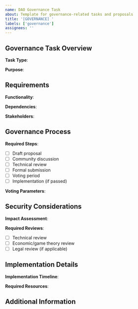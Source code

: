 ```yaml
---
name: DAO Governance Task
about: Template for governance-related tasks and proposals
title: '[GOVERNANCE] '
labels: ['governance']
assignees: ''
---
```


## Governance Task Overview
**Task Type**:
<!-- Specify: Proposal Creation, Voting Mechanism, Parameter Change, etc. -->

**Purpose**:
<!-- Describe the purpose of this governance task -->

## Requirements
**Functionality**:
<!-- List the specific functionality or changes required -->

**Dependencies**:
<!-- List any contracts, mechanisms, or systems this will interact with -->

**Stakeholders**:
<!-- List the stakeholders who need to be involved or informed -->

## Governance Process
**Required Steps**:
- [ ] Draft proposal
- [ ] Community discussion
- [ ] Technical review
- [ ] Formal submission
- [ ] Voting period
- [ ] Implementation (if passed)

**Voting Parameters**:
<!-- Specify any special voting parameters if applicable -->

## Security Considerations
**Impact Assessment**:
<!-- Assess the potential impact of this change -->

**Required Reviews**:
- [ ] Technical review
- [ ] Economic/game theory review
- [ ] Legal review (if applicable)

## Implementation Details
**Implementation Timeline**:
<!-- Proposed timeline for implementation -->

**Required Resources**:
<!-- List the resources needed to implement this change -->

## Additional Information
<!-- Any other relevant information about this governance task -->
